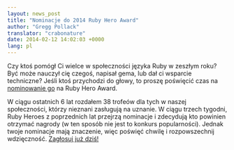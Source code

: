 ```yaml
---
layout: news_post
title: "Nominacje do 2014 Ruby Hero Award"
author: "Gregg Pollack"
translator: "crabonature"
date: 2014-02-12 14:02:03 +0000
lang: pl
---
```


Czy ktoś pomógł Ci wielce w społeczności języka Ruby w zeszłym roku? Być może
nauczył cię czegoś, napisał gema, lub dał ci wsparcie techniczne? Jeśli ktoś
przychodzi do głowy, to proszę poświęcić czas na
[nominowanie go](http://rubyheroes.com/) na Ruby Hero Award.

W ciągu ostatnich 6 lat rozdałem 38 trofeów dla tych w naszej społeczności,
którzy nieznani zasługują na uznanie. W ciągu trzech tygodni, Ruby Heroes z
poprzednich lat przejrzą nominacje i zdecydują kto powinien otrzymać
nagrody (w ten sposób nie jest to konkurs popularności). Jednak twoje nominacje
mają znaczenie, więc poświęć chwilę i rozpowszechnij wdzięczność.
[Zagłosuj już dziś!](http://rubyheroes.com/)
